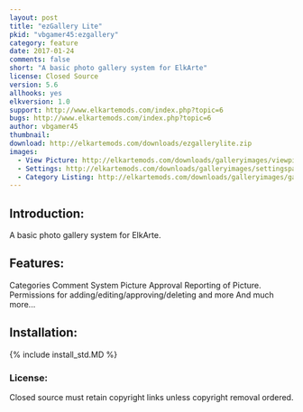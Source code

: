 ```yaml
---
layout: post
title: "ezGallery Lite"
pkid: "vbgamer45:ezgallery"
category: feature
date: 2017-01-24
comments: false
short: "A basic photo gallery system for ElkArte"
license: Closed Source
version: 5.6
allhooks: yes
elkversion: 1.0
support: http://www.elkartemods.com/index.php?topic=6
bugs: http://www.elkartemods.com/index.php?topic=6
author: vbgamer45
thumbnail:
download: http://elkartemods.com/downloads/ezgallerylite.zip
images:
  - View Picture: http://elkartemods.com/downloads/galleryimages/viewpicturepage.JPG
  - Settings: http://elkartemods.com/downloads/galleryimages/settingspage.JPG
  - Category Listing: http://elkartemods.com/downloads/galleryimages/galleryscreenshots.JPG
---
```


## Introduction:
A basic photo gallery system for ElkArte.

## Features:
Categories
Comment System
Picture Approval
Reporting of Picture.
Permissions for adding/editing/approving/deleting and more
And much more...

## Installation:
{% include install_std.MD %}

### License:
Closed source must retain copyright links unless copyright removal ordered.
